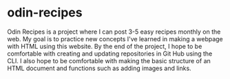 # odin-recipes
Odin Recipes is a project where I can post 3-5 easy recipes monthly on the web. My goal is to practice new concepts I've learned in making a webpage with HTML using this website. By the end of the project, I hope to be comfortable with creating and updating repositories in Git Hub using the CLI. I also hope to be comfortable with making the basic structure of an HTML document and functions such as adding images and links.
